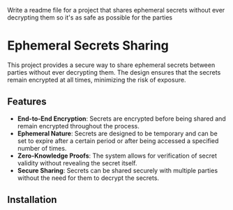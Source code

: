 Write a readme file for a project that shares ephemeral secrets without ever decrypting them so it's as safe as possible for the parties
# Ephemeral Secrets Sharing
This project provides a secure way to share ephemeral secrets between parties without ever decrypting them. The design ensures that the secrets remain encrypted at all times, minimizing the risk of exposure.
## Features
- **End-to-End Encryption**: Secrets are encrypted before being shared and remain encrypted throughout the process.
- **Ephemeral Nature**: Secrets are designed to be temporary and can be set to expire after a certain period or after being accessed a specified number of times.
- **Zero-Knowledge Proofs**: The system allows for verification of secret validity without revealing the secret itself.
- **Secure Sharing**: Secrets can be shared securely with multiple parties without the need for them to decrypt the secrets.

## Installation
